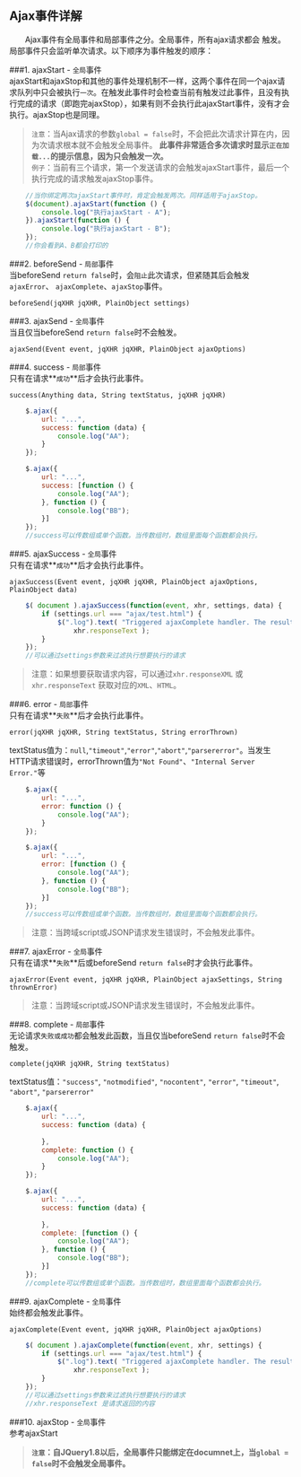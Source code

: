 ## Ajax事件详解
　　Ajax事件有全局事件和局部事件之分。全局事件，所有ajax请求都会
触发。局部事件只会监听单次请求。以下顺序为事件触发的顺序：

###1. ajaxStart - `全局`事件  
  ajaxStart和ajaxStop和其他的事件处理机制不一样，这两个事件在同一个ajax请求队列中只会被执行`一次`。在触发此事件时会检查当前有触发过此事件，且没有执行完成的请求（即跑完ajaxStop），如果有则不会执行此ajaxStart事件，没有才会执行。ajaxStop也是同理。

> `注意`：当Ajax请求的参数`global = false`时，不会把此次请求计算在内，因为次请求根本就不会触发全局事件。 **此事件非常适合多次请求时显示`正在加载...`的提示信息，因为只会触发一次。**  
`例子`：当前有三个请求，第一个发送请求的会触发ajaxStart事件，最后一个执行完成的请求触发ajaxStop事件。 

```javascript
	//当你绑定两次ajaxStart事件时，肯定会触发两次。同样适用于ajaxStop。
	$(document).ajaxStart(function () {
        console.log("执行ajaxStart - A");
    }).ajaxStart(function () {
        console.log("执行ajaxStart - B");
    });
	//你会看到A、B都会打印的
```

###2. beforeSend - `局部`事件  
  当beforeSend `return false`时，会`阻止`此次请求，但紧随其后会触发`ajaxError`、
`ajaxComplete`、`ajaxStop`事件。
	
	beforeSend(jqXHR jqXHR, PlainObject settings)

###3. ajaxSend - `全局`事件  
  当且仅当beforeSend `return false`时不会触发。  
  
	ajaxSend(Event event, jqXHR jqXHR, PlainObject ajaxOptions)

###4. success - `局部`事件  
  只有在请求**`成功`**后才会执行此事件。  
  
	success(Anything data, String textStatus, jqXHR jqXHR)

```javascript
	$.ajax({
        url: "...",
        success: function (data) {
            console.log("AA");
        }
    });

	$.ajax({
        url: "...",
        success: [function () {
            console.log("AA");
        }, function () {
            console.log("BB");
        }]
    });
	//success可以传数组或单个函数。当传数组时，数组里面每个函数都会执行。
```

###5. ajaxSuccess - `全局`事件  
  只有在请求**`成功`**后才会执行此事件。  
  
	ajaxSuccess(Event event, jqXHR jqXHR, PlainObject ajaxOptions, PlainObject data)

```javascript
	$( document ).ajaxSuccess(function(event, xhr, settings, data) {
  		if (settings.url === "ajax/test.html") {
    		$(".log").text( "Triggered ajaxComplete handler. The result is " +
      			xhr.responseText );
	  	}
	});
	//可以通过settings参数来过滤执行想要执行的请求
```
> 注意：如果想要获取请求内容，可以通过`xhr.responseXML` 或 `xhr.responseText` 获取对应的`XML`、`HTML`。

###6. error - `局部`事件  
  只有在请求**`失败`**后才会执行此事件。  
  
	error(jqXHR jqXHR, String textStatus, String errorThrown)
textStatus值为：`null`,`"timeout"`,`"error"`,`"abort"`,`"parsererror"`。当发生HTTP请求错误时，errorThrown值为`"Not Found"`、`"Internal Server Error."`等

```javascript
	$.ajax({
        url: "...",
        error: function () {
            console.log("AA");
        }
    });

	$.ajax({
        url: "...",
        error: [function () {
            console.log("AA");
        }, function () {
            console.log("BB");
        }]
    });
	//success可以传数组或单个函数。当传数组时，数组里面每个函数都会执行。
```

> 注意：当跨域script或JSONP请求发生错误时，不会触发此事件。

###7. ajaxError - `全局`事件  
  只有在请求**`失败`**后或beforeSend `return false`时才会执行此事件。  
  
	ajaxError(Event event, jqXHR jqXHR, PlainObject ajaxSettings, String thrownError)
> 注意：当跨域script或JSONP请求发生错误时，不会触发此事件。

###8. complete - `局部`事件  
  无论请求`失败或成功`都会触发此函数，当且仅当beforeSend `return false`时不会触发。  
  
	complete(jqXHR jqXHR, String textStatus)
textStatus值：`"success"`, `"notmodified"`, `"nocontent"`, `"error"`, `"timeout"`, `"abort"`, `"parsererror"`

```javascript
	$.ajax({
        url: "...",
        success: function (data) {
            
        },
        complete: function () {
            console.log("AA");
        }
    });

	$.ajax({
        url: "...",
        success: function (data) {
            
        },
        complete: [function () {
            console.log("AA");
        }, function () {
            console.log("BB");
        }]
    });
	//complete可以传数组或单个函数。当传数组时，数组里面每个函数都会执行。
```

###9. ajaxComplete - `全局`事件  
  始终都会触发此事件。  
  
	ajaxComplete(Event event, jqXHR jqXHR, PlainObject ajaxOptions)

```javascript
	$( document ).ajaxComplete(function(event, xhr, settings) {
  		if (settings.url === "ajax/test.html") {
    		$(".log").text( "Triggered ajaxComplete handler. The result is " +
      			xhr.responseText );
	  	}
	});
	//可以通过settings参数来过滤执行想要执行的请求
	//xhr.responseText 是请求返回的内容
```

###10. ajaxStop - `全局`事件  
  参考ajaxStart

> **`注意`：自JQuery1.8以后，全局事件只能绑定在documnet上，当`global = false`时不会触发全局事件。**
